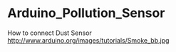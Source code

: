 # Arduino_Pollution_Sensor

How to connect Dust Sensor
http://www.arduino.org/images/tutorials/Smoke_bb.jpg

